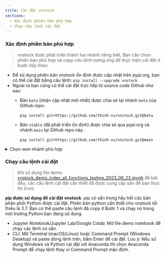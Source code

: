 ```yaml
---
title: Cài đặt vnstock
sections:
  - Xác định phiên bản phù hợp
  - Chạy câu lệnh cài đặt
---
```


### Xác định phiên bản phù hợp

> vnstock được phát triển thành hai nhánh riêng biệt. Bạn cần chọn phiên bản phù hợp và *copy câu lệnh tương ứng để thực hiện cài đặt ở bước tiếp theo*:

- Để sử dụng phiên bản vnstock ổn định được cập nhật trên pypi.org, bạn có thể cài đặt bằng câu lệnh:
  `pip install --upgrade vnstock`
- Ngoài ra bạn cũng có thể cài đặt trực tiếp từ source code Github như sau:
  - Bản `beta` (nhận cập nhật mới nhất) được chia sẻ tại nhánh `beta` của Github repo.
  
    `pip install git+https://github.com/thinh-vu/vnstock.git@beta`

  - Bản `stable` (đã phát triển ổn định) được chia sẻ qua pypi.org và nhánh `main` tại Github repo này.

    `pip install git+https://github.com/thinh-vu/vnstock.git@main`


<details>

  <summary>Chọn xem nhánh phù hợp</summary>

  ![select_branch](https://github.com/thinh-vu/pretty-docs/blob/main/assets/images/vnstock_select_branch.jpeg?raw=true)

</details>

### Chạy câu lệnh cài đặt

> Khi sử dụng file demo [vnstock_demo_index_all_functions_testing_2023_06_22.ipynb](https://github.com/thinh-vu/vnstock/blob/beta/demo/gen2_vnstock_demo_index_all_functions_testing_2023.ipynb) để bắt đầu, các câu lệnh cài đặt cần thiết đã được cung cấp sẵn để bạn thực thi (run).

**pip được sử dụng để cài đặt vnstock**. pip có sẵn trong hầu hết các bản phân phối Python được cài đặt. Phiên bản python cần thiết cho vnstock tối thiểu là 3.7. Bạn có thể paste câu lệnh đã copy ở Bước 1 và chạy nó trong môi trường Python bạn đang sử dụng.

- Jupyter Notebook/Jupyter Lab/Google Colab: Mở file demo notebook để chạy các lệnh có sẵn.
- CLI: Mở Terminal (macOS/Linux) hoặc Command Prompt (Windows Desktop) và paste dòng lệnh trên, bấm Enter để cài đặt. Lưu ý: Nếu sử dụng Windows và Python cài đặt với Anaconda thì chọn Anaconda Prompt để chạy lệnh thay vì Command Prompt mặc định.
